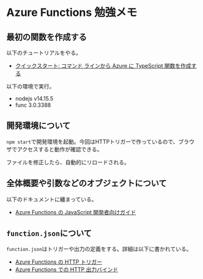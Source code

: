 # Azure Functions 勉強メモ

## 最初の関数を作成する

以下のチュートリアルをやる。

- [クイックスタート: コマンド ラインから Azure に TypeScript 関数を作成する](https://docs.microsoft.com/ja-jp/azure/azure-functions/create-first-function-cli-typescript?tabs=azure-cli%2Cbrowser)

以下の環境で実行。

- nodejs v14.15.5
- func 3.0.3388

## 開発環境について

`npm start`で開発環境を起動。今回はHTTPトリガーで作っているので、ブラウザでアクセスすると動作が確認できる。

ファイルを修正したら、自動的にリロードされる。
## 全体概要や引数などのオブジェクトについて

以下のドキュメントに纏まっている。

- [Azure Functions の JavaScript 開発者向けガイド](https://docs.microsoft.com/ja-jp/azure/azure-functions/functions-reference-node?tabs=v2)

## `function.json`について

`function.json`はトリガーや出力の定義をする。詳細は以下に書かれている。

- [Azure Functions の HTTP トリガー](https://docs.microsoft.com/ja-jp/azure/azure-functions/functions-bindings-http-webhook-trigger?tabs=javascript)
- [Azure Functions での HTTP 出力バインド](https://docs.microsoft.com/ja-jp/azure/azure-functions/functions-bindings-http-webhook-output)
